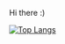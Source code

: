 Hi there :)

[![Top Langs](https://github-readme-stats.vercel.app/api/top-langs/?username=gitkeniwo&theme=transparent&donut)](https://github.com/gitkenwio/github-readme-stats)
